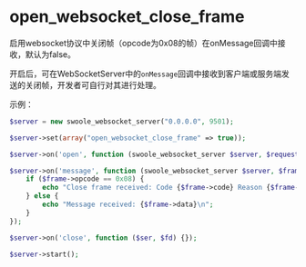 # open_websocket_close_frame

启用websocket协议中关闭帧（opcode为0x08的帧）在onMessage回调中接收，默认为false。

开启后，可在WebSocketServer中的``onMessage``回调中接收到客户端或服务端发送的关闭帧，开发者可自行对其进行处理。

示例：
```php
$server = new swoole_websocket_server("0.0.0.0", 9501);

$server->set(array("open_websocket_close_frame" => true));

$server->on('open', function (swoole_websocket_server $server, $request) {});

$server->on('message', function (swoole_websocket_server $server, $frame) {
    if ($frame->opcode == 0x08) {
        echo "Close frame received: Code {$frame->code} Reason {$frame->reason}\n";
    } else {
        echo "Message received: {$frame->data}\n";
    }
});

$server->on('close', function ($ser, $fd) {});

$server->start();
```